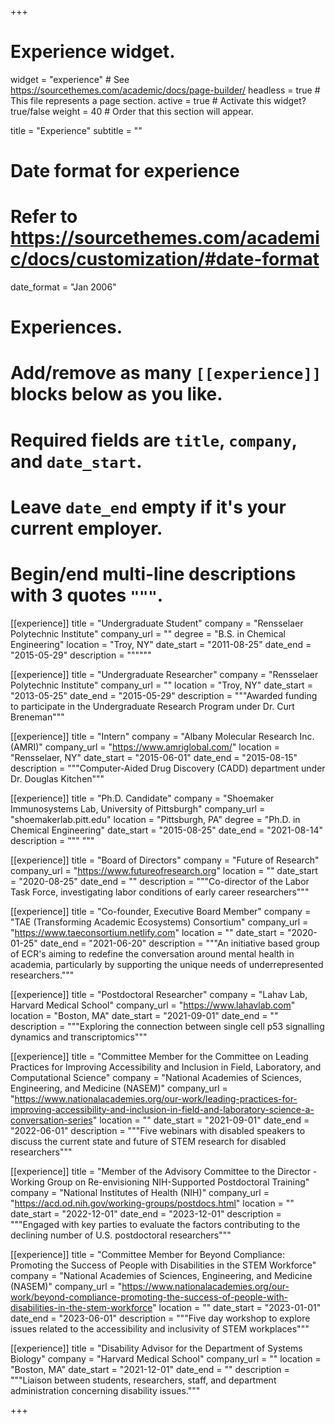 +++
# Experience widget.
widget = "experience"  # See https://sourcethemes.com/academic/docs/page-builder/
headless = true  # This file represents a page section.
active = true  # Activate this widget? true/false
weight = 40  # Order that this section will appear.

title = "Experience"
subtitle = ""


# Date format for experience
#   Refer to https://sourcethemes.com/academic/docs/customization/#date-format
date_format = "Jan 2006"

# Experiences.
#   Add/remove as many `[[experience]]` blocks below as you like.
#   Required fields are `title`, `company`, and `date_start`.
#   Leave `date_end` empty if it's your current employer.
#   Begin/end multi-line descriptions with 3 quotes `"""`.
[[experience]]
  title = "Undergraduate Student"
  company = "Rensselaer Polytechnic Institute"
  company_url = ""
  degree = "B.S. in Chemical Engineering" 
  location = "Troy, NY"
  date_start = "2011-08-25"
  date_end = "2015-05-29"
  description = """"""

[[experience]]
  title = "Undergraduate Researcher"
  company = "Rensselaer Polytechnic Institute"
  company_url = ""
  location = "Troy, NY"
  date_start = "2013-05-25"
  date_end = "2015-05-29"
  description = """Awarded funding to participate in the Undergraduate Research Program under Dr. Curt Breneman"""

[[experience]]
  title = "Intern"
  company = "Albany Molecular Research Inc. (AMRI)"
  company_url = "https://www.amriglobal.com/"
  location = "Rensselaer, NY"
  date_start = "2015-06-01"
  date_end = "2015-08-15"
  description = """Computer-Aided Drug Discovery (CADD) department under Dr. Douglas Kitchen"""

[[experience]]
  title = "Ph.D. Candidate"
  company = "Shoemaker Immunosystems Lab, University of Pittsburgh"
  company_url = "shoemakerlab.pitt.edu"
  location = "Pittsburgh, PA"
  degree = "Ph.D. in Chemical Engineering"
  date_start = "2015-08-25"
  date_end = "2021-08-14"
  description = """
"""

[[experience]]
  title = "Board of Directors"
  company = "Future of Research"
  company_url = "https://www.futureofresearch.org"
  location = ""
  date_start = "2020-08-25"
  date_end = ""
  description = """Co-director of the Labor Task Force, investigating labor conditions of early career researchers"""

[[experience]]
  title = "Co-founder,  Executive Board Member"
  company = "TAE (Transforming Academic Ecosystems) Consortium"
  company_url = "https://www.taeconsortium.netlify.com"
  location = ""
  date_start = "2020-01-25"
  date_end = "2021-06-20"
  description = """An initiative based group of ECR's aiming to redefine the conversation around mental health in academia, particularly by supporting the unique needs of underrepresented researchers."""

[[experience]]
  title = "Postdoctoral Researcher"
  company = "Lahav Lab, Harvard Medical School"
  company_url = "https://www.lahavlab.com"
  location = "Boston, MA"
  date_start = "2021-09-01"
  date_end = ""
  description = """Exploring the connection between single cell p53 signalling dynamics and transcriptomics"""

[[experience]]
  title = "Committee Member for the Committee on Leading Practices for Improving Accessibility and Inclusion in Field, Laboratory, and Computational Science"
  company = "National Academies of Sciences, Engineering, and Medicine (NASEM)"
  company_url = "https://www.nationalacademies.org/our-work/leading-practices-for-improving-accessibility-and-inclusion-in-field-and-laboratory-science-a-conversation-series"
  location = ""
  date_start = "2021-09-01"
  date_end = "2022-06-01"
  description = """Five webinars with disabled speakers to discuss the current state and future of STEM research for disabled researchers"""

[[experience]]
  title = "Member of the Advisory Committee to the Director - Working Group on Re-envisioning NIH-Supported Postdoctoral Training"
  company = "National Institutes of Health (NIH)"
  company_url = "https://acd.od.nih.gov/working-groups/postdocs.html"
  location = ""
  date_start = "2022-12-01"
  date_end = "2023-12-01"
  description = """Engaged with key parties to evaluate the factors contributing to the declining number of U.S. postdoctoral researchers"""

[[experience]]
  title = "Committee Member for Beyond Compliance: Promoting the Success of People with Disabilities in the STEM Workforce"
  company = "National Academies of Sciences, Engineering, and Medicine (NASEM)"
  company_url = "https://www.nationalacademies.org/our-work/beyond-compliance-promoting-the-success-of-people-with-disabilities-in-the-stem-workforce"
  location = ""
  date_start = "2023-01-01"
  date_end = "2023-06-01"
  description = """Five day workshop to explore issues related to the accessibility and inclusivity of STEM workplaces"""

[[experience]]
  title = "Disability Advisor for the Department of Systems Biology"
  company = "Harvard Medical School"
  company_url = ""
  location = "Boston, MA"
  date_start = "2021-12-01"
  date_end = ""
  description = """Liaison between students, researchers, staff, and department administration concerning disability issues."""

+++
